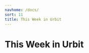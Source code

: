 ```yaml
---
navhome: /docs/
sort: 11
title: This Week in Urbit
---
```


# This Week in Urbit

<list sortBy="date"/>
